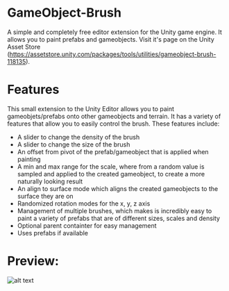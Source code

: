 # GameObject-Brush
A simple and completely free editor extension for the Unity game engine. It allows you to paint prefabs and gameobjects. Visit it's page on the Unity Asset Store (https://assetstore.unity.com/packages/tools/utilities/gameobject-brush-118135).

# Features
This small extension to the Unity Editor allows you to paint gameobjets/prefabs onto other gameobjects and terrain.
It has a variety of features that allow you to easily control the brush. These features include:
- A slider to change the density of the brush
- A slider to change the size of the brush
- An offset from pivot of the prefab/gameobject that is applied when painting
- A min and max range for the scale, where from a random value is sampled and applied to the created gameobject, to create a more naturally looking result
- An align to surface mode which aligns the created gameobjects to the surface they are on
- Randomized rotation modes for the x, y, z axis
- Management of multiple brushes, which makes is incredibly easy to paint a variety of prefabs that are of different sizes, scales and density
- Optional parent containter for easy management
- Uses prefabs if available


# Preview:

![alt text](https://i.imgur.com/i3CxCL1.jpg "The GameObject brush main window")
